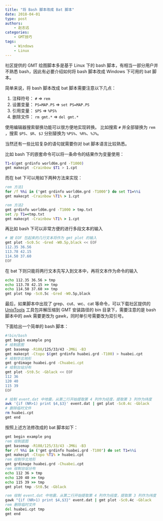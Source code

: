 ```yaml
---
title: "将 Bash 脚本改成 Bat 脚本"
date: 2018-04-01
type: post
authors:
    - 赵志远
categories:
    - GMT技巧
tags:
    - Windows
    - Linux
---
```


社区提供的 GMT 绘图脚本多是基于 Linux 下的 bash 脚本，有相当一部分用户并不熟悉
bash，因此有必要介绍如何将 bash 脚本改成 Windows 下可用的 bat 脚本。

<!--more-->

简单来说，将 bash 脚本改成 bat 脚本需要注意以下几点：

1. 注释符号： `#` => `rem`
2. 设置变量： `PS=MAP.PS` => `set PS=MAP.PS`
3. 引用变量： `$PS` => `%PS%`
4. 删除文件： `rm gmt.*` => `del gmt.*`

使用编辑器搜索替换功能可以很方便地实现转换。
比如搜索 `#` 并全部替换为 `rem `，搜索 `$PS`、`$R`、`$J`
分别替换为 `%PS%`、`%R%`、`%J%`。

当然还有一些比较复杂的语句就需要你对 bat 脚本语言比较熟悉。

比如 bash 下的嵌套命令可以将一条命令的结果作为变量使用：

```bash
T1=$(gmt grdinfo world6m.grd -T1000)
gmt makecpt -Crainbow $T1 > 1.cpt
```

而在 bat 下可以用如下两种方法来实现：

```bat
rem 方法1
for /f %%i in ('gmt grdinfo world6m.grd -T1000') do set T1=%%i
gmt makecpt -Crainbow %T1% > 1.cpt

rem 方法2
gmt grdinfo world6m.grd -T1000 > tmp.txt
set /p T1=<tmp.txt
gmt makecpt -Crainbow %T1% > 1.cpt
```

再比如 bash 下可以非常方便的进行多段文本的输入

```bash
# 被 EOF 包起来的几行文本将作为 gmt plot 的输入
gmt plot -Sc0.5c -Gred -W0.5p,black << EOF
112.35 36.56
113.78 42.15
114.50 37.60
EOF
```

在 bat 下则只能将两行文本先写入到文本中，再将文本作为命令的输入

```bat
echo 112.35 36.56 > tmp
echo 113.78 42.15 >> tmp
echo 114.50 37.60 >> tmp
gmt plot tmp -Sc0.5c -Gred -W0.5p,black
```

最后，如果脚本中出现了 grep、cut、wc、cat 等命令，可以下载社区提供的
[UnixTools](/blog/unix-tools-for-windows/)
工具包并解压缩到 GMT 安装路径的 bin 目录下，需要注意的是 bash 脚本中的 awk
需要更改为 gawk，同时单引号需要改为双引号。

下面给出一个简单的 bash 脚本：

```bash
#!bin/bash
gmt begin example png
# 绘制底图
gmt basemap -R108/125/33/43 -JM6i -B3
gmt makecpt -Ctopo $(gmt grdinfo huabei.grd -T100) > huabei.cpt
# 绘制华北地形
gmt grdimage huabei.grd -Chuabei.cpt
# 绘制台站分布
gmt plot -St0.5c -Gblack << EOF
112 36
120 40
115 39
EOF

# 绘制 event.dat 中地震，从第二行开始提取第 4 列作为经度，提取第 3 列作为纬度
awk '{if (NR>1) print $4,$3}' event.dat | gmt plot -Sc0.4c -Gblack
# 删除临时文件
rm huabei.cpt
gmt end
```

按照上述方法修改成的 bat 脚本如下：

```bat
gmt begin example png
rem 绘制底图
gmt basemap -R108/125/33/43 -JM6i -B3
for /f %%i in ('gmt grdinfo huabei.grd -T100') do set T1=%%i
gmt makecpt -Ctopo %T1% > huabei.cpt
rem 绘制华北地形
gmt grdimage huabei.grd -Chuabei.cpt
rem 绘制台站分布
echo 112 36 > tmp
echo 120 40 >> tmp
echo 115 39 >> tmp
gmt plot tmp -St0.5c -Gblack

rem 绘制 event.dat 中地震，从第二行开始提取第 4 列作为经度，提取第 3 列作为纬度
gawk "{if (NR>1) print $4,$3}" event.dat | gmt plot -Sc0.4c -Gblack
rem 删除临时文件
del huabei.cpt tmp
gmt end
```
